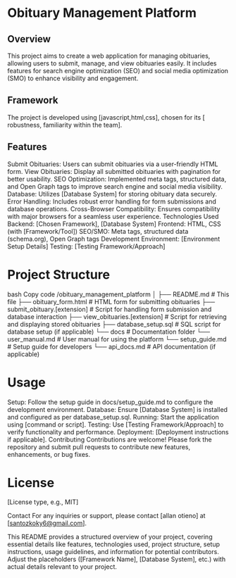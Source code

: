 # Obituary Management Platform
## Overview
This project aims to create a web application for managing obituaries, allowing users to submit, manage, and view obituaries easily. It includes features for search engine optimization (SEO) and social media optimization (SMO) to enhance visibility and engagement.

## Framework
The project is developed using [javascript,html,css], chosen for its [ robustness, familiarity within the team].

## Features
Submit Obituaries: Users can submit obituaries via a user-friendly HTML form.
View Obituaries: Display all submitted obituaries with pagination for better usability.
SEO Optimization: Implemented meta tags, structured data, and Open Graph tags to improve search engine and social media visibility.
Database: Utilizes [Database System] for storing obituary data securely.
Error Handling: Includes robust error handling for form submissions and database operations.
Cross-Browser Compatibility: Ensures compatibility with major browsers for a seamless user experience.
Technologies Used
Backend: [Chosen Framework], [Database System]
Frontend: HTML, CSS (with [Framework/Tool])
SEO/SMO: Meta tags, structured data (schema.org), Open Graph tags
Development Environment: [Environment Setup Details]
Testing: [Testing Framework/Approach]

# Project Structure
bash
Copy code
/obituary_management_platform
│
├── README.md                    # This file
├── obituary_form.html           # HTML form for submitting obituaries
├── submit_obituary.[extension]  # Script for handling form submission and database interaction
├── view_obituaries.[extension]  # Script for retrieving and displaying stored obituaries
├── database_setup.sql           # SQL script for database setup (if applicable)
└── docs                         # Documentation folder
    └── user_manual.md           # User manual for using the platform
    └── setup_guide.md           # Setup guide for developers
    └── api_docs.md              # API documentation (if applicable)

# Usage
Setup: Follow the setup guide in docs/setup_guide.md to configure the development environment.
Database: Ensure [Database System] is installed and configured as per database_setup.sql.
Running: Start the application using [command or script].
Testing: Use [Testing Framework/Approach] to verify functionality and performance.
Deployment: [Deployment instructions if applicable].
Contributing
Contributions are welcome! Please fork the repository and submit pull requests to contribute new features, enhancements, or bug fixes.

# License
[License type, e.g., MIT]

Contact
For any inquiries or support, please contact [allan otieno] at [santozkoky6@gmail.com].

This README provides a structured overview of your project, covering essential details like features, technologies used, project structure, setup instructions, usage guidelines, and information for potential contributors. Adjust the placeholders ([Framework Name], [Database System], etc.) with actual details relevant to your project. 
